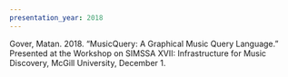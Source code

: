 ```yaml
---
presentation_year: 2018
---
```

Gover, Matan. 2018. “MusicQuery: A Graphical Music Query Language.” Presented at the Workshop on SIMSSA XVII: Infrastructure for Music Discovery, McGill University, December 1.

